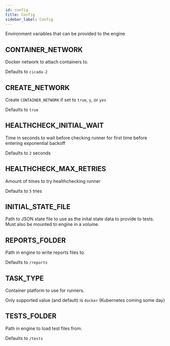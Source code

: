 ```yaml
---
id: config
title: Config
sidebar_label: Config
---
```


Environment variables that can be provided to the engine

## CONTAINER_NETWORK

Docker network to attach containers to.

Defaults to `cicada-2`

## CREATE_NETWORK

Create `CONTAINER_NETWORK` if set to `true`, `y`, or `yes`

Defaults to `true`

## HEALTHCHECK_INITIAL_WAIT

Time in seconds to wait before checking runner for first time before entering exponential backoff

Defaults to `2` seconds

## HEALTHCHECK_MAX_RETRIES

Amount of times to try healthchecking runner

Defaults to `5` tries

## INITIAL_STATE_FILE

Path to JSON state file to use as the inital state data to provide to tests.
Must also be mounted to engine in a volume.

## REPORTS_FOLDER

Path in engine to write reports files to.

Defaults to `/reports`

## TASK_TYPE

Container platform to use for runners.

Only supported value (and default) is `docker` (Kubernetes coming some day)

## TESTS_FOLDER

Path in engine to load test files from.

Defaults to `/tests`
